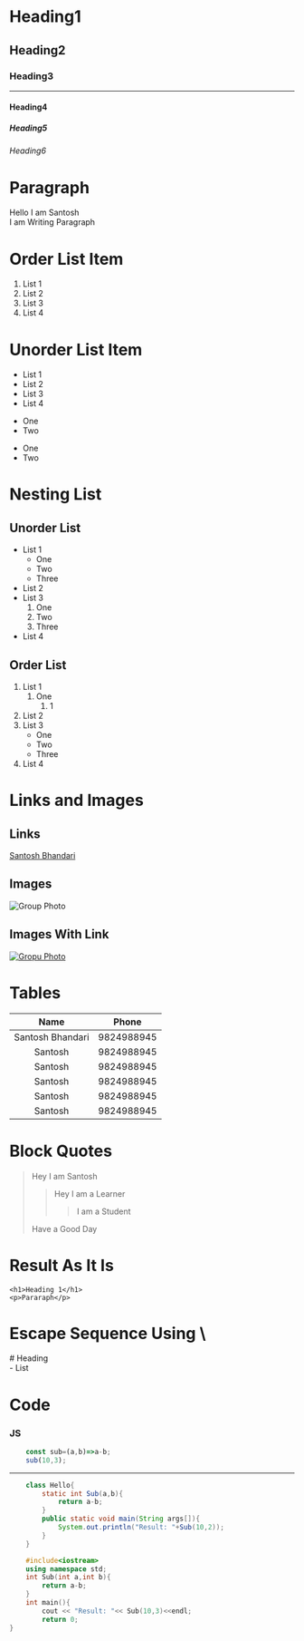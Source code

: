 <!-- Writing Comment -->
<!-- Use # for Heading -->
# Heading1
## Heading2
### Heading3

<!-- Use --- for the Horizantal Line -->
---

#### Heading4
##### Heading5
###### Heading6

<!-- Use Nothing and Two Spaces at the end for the paragraph -->
# Paragraph  
Hello I am Santosh  
I am Writing Paragraph  

<!-- Use 1. for the Order List Item -->
# Order List Item 
1. List 1
2. List 2
3. List 3
4. List 4

<!-- Use -, *, + for Unorder List Item -->
# Unorder List Item
- List 1
- List 2
- List 3
- List 4

+ One
+ Two

* One 
* Two


# Nesting List
<!-- Use Two Spaces at the Beginning for nesting in Parent Unorder List Item -->
## Unorder List
- List 1
  - One
  - Two
  - Three
- List 2
- List 3
  1. One
  2. Two
  3. Three
- List 4
<!-- Use Two Spaces at the Beginning for nesting in Parent Unorder List Item -->
## Order List
1. List 1
   1. One
      1. 1
2. List 2
3. List 3
   - One 
   - Two
   - Three
4. List 4

# Links and Images
<!-- Use [Link_Name](url,Toolkit) for the Links -->
## Links
[Santosh Bhandari](https://www.bhandari-santosh.com.np "Official Website")

<!-- Use ![Image Alter Text](Location of Image, Toolkit) for Adding Image -->
## Images
![Group Photo](./img.jpg "Photos of Team")

<!-- Use [![Alternate Text of Image](Image Location, Toolkit)](url) for link in image -->
## Images With Link
[![Gropu Photo](./img.jpg "Group Photos")](https://www.santoshbhandari1.com.np "Official Website")

<!-- Use | for the Table and : for the Alignment -->
# Tables
|   Name        |       Phone       |
|  :-----:      |      :-----:      |
|   Santosh  Bhandari   |   9824988945      |
|   Santosh     |   9824988945      |
|   Santosh     |   9824988945      |
|   Santosh     |   9824988945      |
|   Santosh     |   9824988945      |
|   Santosh     |   9824988945      |

<!-- Use > for the Block Code -->
# Block Quotes
> Hey I am Santosh
>> Hey I am a Learner
>>>I am a Student
>>>>
>>
>Have a Good Day

<!-- Use ` to Display the result as it is -->
# Result As It Is
`<h1>Heading 1</h1>`  
`<p>Pararaph</p>`

<!-- Use \ for the Escape Sequence -->
# Escape Sequence Using \
\# Heading  
\- List


<!-- USe ```  write your code  ``` for writing the code -->
# Code
### JS
```JavaScript
    const sub=(a,b)=>a-b;
    sub(10,3);
```
---
```Java
    class Hello{
        static int Sub(a,b){
            return a-b;
        }
        public static void main(String args[]){
            System.out.println("Result: "+Sub(10,2));
        }
    }
```
```C++
    #include<iostream>
    using namespace std;
    int Sub(int a,int b){
        return a-b;
    }
    int main(){
        cout << "Result: "<< Sub(10,3)<<endl;
        return 0;
}
```















